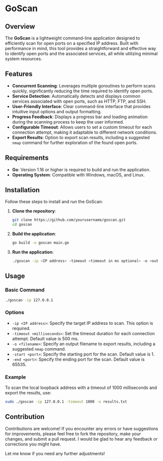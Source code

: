 # GoScan

## Overview

The **GoScan** is a lightweight command-line application designed to efficiently scan for open ports on a specified IP address. Built with performance in mind, this tool provides a straightforward and effective way to identify open ports and the associated services, all while utilizing minimal system resources.

## Features

- **Concurrent Scanning**: Leverages multiple goroutines to perform scans quickly, significantly reducing the time required to identify open ports.
- **Service Detection**: Automatically detects and displays common services associated with open ports, such as HTTP, FTP, and SSH.
- **User-Friendly Interface**: Clear command-line interface that provides intuitive input options and output formatting.
- **Progress Feedback**: Displays a progress bar and loading animation during the scanning process to keep the user informed.
- **Configurable Timeout**: Allows users to set a custom timeout for each connection attempt, making it adaptable to different network conditions.
- **Export Results**: Option to export scan results, including a suggested `nmap` command for further exploration of the found open ports.

## Requirements

- **Go**: Version 1.16 or higher is required to build and run the application.
- **Operating System**: Compatible with Windows, macOS, and Linux.

## Installation

Follow these steps to install and run the GoScan:

1. **Clone the repository**:
   ```bash
   git clone https://github.com/yourusername/goscan.git
   cd goscan
   ```

2. **Build the application**:
   ```bash
   go build -o goscan main.go
   ```

3. **Run the application**:
   ```bash
   ./goscan -ip <IP address> -timeout <timeout in ms optional> -o <output filename>
   ```

## Usage

### Basic Command

```bash
./goscan -ip 127.0.0.1
```

### Options

- `-ip <IP address>`: Specify the target IP address to scan. This option is required.
- `-timeout <milliseconds>`: Set the timeout duration for each connection attempt. Default value is 500 ms.
- `-o <filename>`: Specify an output filename to export results, including a suggested `nmap` command.
- `-start <port>`: Specify the starting port for the scan. Default value is 1.
- `-end <port>`: Specify the ending port for the scan. Default value is 65535.

### Example

To scan the local loopback address with a timeout of 1000 milliseconds and export the results, use:

```bash
sudo ./goscan -ip 127.0.0.1 -timeout 1000 -o results.txt
```

## Contribution

Contributions are welcome! If you encounter any errors or have suggestions for improvements, please feel free to fork the repository, make your changes, and submit a pull request. I would be glad to hear any feedback or corrections you might have.

Let me know if you need any further adjustments!
